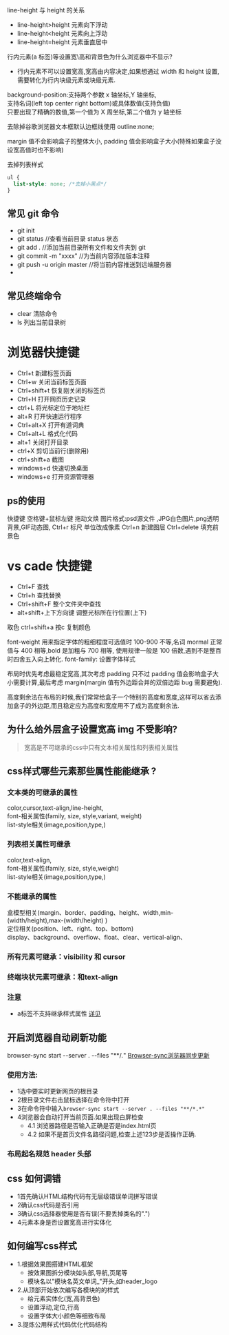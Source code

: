 line-height 与 height 的关系

* line-height>height 元素向下浮动
* line-height<height 元素向上浮动
* line-height=height 元素垂直居中

行内元素(a 标签)等设置宽\高和背景色为什么浏览器中不显示?

* 行内元素不可以设置宽高,宽高由内容决定,如果想通过 width 和 height 设置,需要转化为行内块级元素或块级元素.

background-position:支持两个参数 x 轴坐标,Y 轴坐标,  
支持名词(left top center right bottom)或具体数值(支持负值)  
只要出现了精确的数值,第一个值为 X 周坐标,第二个值为 y 轴坐标

去除掉谷歌浏览器文本框默认边框线使用
outline:none;

margin 值不会影响盒子的整体大小,
padding 值会影响盒子大小(特殊如果盒子没设宽高值时也不影响)

去掉列表样式

```css
ul {
  list-style: none; /*去掉小黑点*/
}
```

## 常见 git 命令

* git init
* git status //查看当前目录 status 状态
* git add . //添加当前目录所有文件和文件夹到 git
* git commit -m "xxxx" //为当前内容添加版本注释
* git push -u origin master //将当前内容推送到远端服务器
*

## 常见终端命令

* clear 清除命令
* ls 列出当前目录树

# 浏览器快捷键

* Ctrl+t 新建标签页面
* Ctrl+w 关闭当前标签页面
* Ctrl+shift+t 恢复刚关闭的标签页
* Ctrl+H 打开网页历史记录
* ctrl+L 将光标定位于地址栏
* alt+R 打开快速运行程序
* Ctrl+alt+X 打开有道词典
* Ctrl+alt+L   格式化代码
* alt+1   关闭打开目录
* ctrl+X   剪切当前行(删除用)
* ctrl+shift+a 截图
* windows+d    快速切换桌面
* windows+e  打开资源管理器



## ps的使用
快捷键
空格键+鼠标左键   拖动文焕
图片格式:psd源文件 ,JPG白色图片,png透明背景,GIF动态图,
Ctrl+r 标尺  单位改成像素
Ctrl+n  新建图层
Ctrl+delete   填充前景色

# vs cade 快捷键
* Ctrl+F 查找
* Ctrl+h 查找替换
* Ctrl+shift+F 整个文件夹中查找
* alt+shift+上下方向键 调整光标所在行位置(上下)

取色 ctrl+shift+a 按c 复制颜色

font-weight 用来指定字体的粗细程度可选值时 100-900 不等,名词 mormal 正常值与 400 相等,bold 是加粗与 700 相等,
使用规律一般是 100 倍数,遇到不是整百时四舍五入向上转化.
font-family: 设置字体样式

布局时优先考虑最稳定宽高,其次考虑 padding 只不过 padding 值会影响盒子大小需要计算,最后考虑 margin(margin 值有外边距合并的双倍边距 bug 需要避免).

高度剩余法在布局的时候,我们常常给盒子一个特别的高度和宽度,这样可以省去添加盒子的外边距,而且稳定应为高度和宽度用不了成为高度剩余法.


## 为什么给外层盒子设置宽高 img 不受影响?
> 宽高是不可继承的css中只有文本相关属性和列表相关属性

## css样式哪些元素那些属性能能继承 ?
### 文本类的可继承的属性
color,cursor,text-align,line-height,    
font-相关属性(family, size, style,variant, weight)   
list-style相关(image,position,type,)  

### 列表相关属性可继承
color,text-align,  
font-相关属性(family, size, style,weight)   
list-style相关(image,position,type,)  

 ### 不能继承的属性
盒模型相关(margin、border、padding、height、width,min-(width/height),max-(width/height) )    
定位相关(position、left、right、top、bottom)  
display、background、overflow、float、clear、vertical-align、   
### 所有元素可继承：visibility 和 cursor

### 终端块状元素可继承：和text-align
### 注意
* a标签不支持继承样式属性
[详见](http://www.zhufengpeixun.cn/qianduanjishuziliao/qianduanCSSziliao/2016-07-24/530.html)

## 开启浏览器自动刷新功能
browser-sync start --server . --files "**/*.*" 
[Browser-sync浏览器同步更新](http://www.browsersync.cn/)
### 使用方法:
- 1选中要实时更新网页的根目录
- 2根目录文件右击鼠标选择在命令符中打开
- 3在命令符中输入`browser-sync start --server . --files "**/*.*" `
- 4浏览器会自动打开当前页面.如果出现白屏检查
  - 4.1 浏览器路径是否输入正确是否是index.html页
  - 4.2 如果不是首页文件名路径问题,检查上述123步是否操作正确.


### 布局起名规范 header 头部

## css 如何调错
- 1首先确认HTML结构代码有无层级错误单词拼写错误
- 2确认css代码是否引用
- 3确认css选择器使用是否有误(不要丢掉类名的".")
- 4元素本身是否设置宽高进行实体化

## 如何编写css样式
- 1.根据效果图搭建HTML框架
  - 按效果图拆分模块如头部,导航,页尾等
  - 模块名以"模块名英文单词_"开头,如header_logo
- 2.从顶部开始依次编写各模块的的样式
  - 给元素实体化(宽,高背景色)
  - 设置浮动,定位,行高
  - 设置字体大小颜色等细致布局
- 3.提炼公用样式代码优化代码结构





